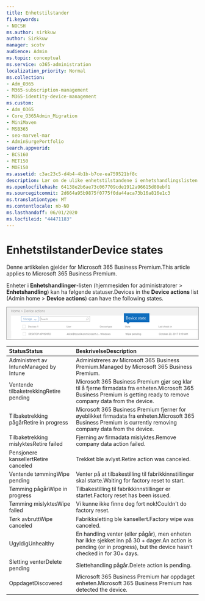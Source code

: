 ```yaml
---
title: Enhetstilstander
f1.keywords:
- NOCSH
ms.author: sirkkuw
author: Sirkkuw
manager: scotv
audience: Admin
ms.topic: conceptual
ms.service: o365-administration
localization_priority: Normal
ms.collection:
- Adm_O365
- M365-subscription-management
- M365-identity-device-management
ms.custom:
- Adm_O365
- Core_O365Admin_Migration
- MiniMaven
- MSB365
- seo-marvel-mar
- AdminSurgePortfolio
search.appverid:
- BCS160
- MET150
- MOE150
ms.assetid: c3ac23c5-d4b4-4b1b-b7ce-ea759521bf8c
description: Lær om de ulike enhetstilstandene i enhetshandlingslisten i Admin-hjemmet i Microsoft 365 for bedrifter.
ms.openlocfilehash: 64138e2b6ae73c067709cde1912a96615d08ebf1
ms.sourcegitcommit: 2d664a95b9875f0775f0da44aca73b16a816e1c3
ms.translationtype: MT
ms.contentlocale: nb-NO
ms.lasthandoff: 06/01/2020
ms.locfileid: "44471183"
---
```

# <a name="device-states"></a><span data-ttu-id="be8bc-103">Enhetstilstander</span><span class="sxs-lookup"><span data-stu-id="be8bc-103">Device states</span></span>

<span data-ttu-id="be8bc-104">Denne artikkelen gjelder for Microsoft 365 Business Premium.</span><span class="sxs-lookup"><span data-stu-id="be8bc-104">This article applies to Microsoft 365 Business Premium.</span></span>

<span data-ttu-id="be8bc-105">Enheter i **Enhetshandlinger**-listen (hjemmesiden for administratorer \> **Enhetshandling**) kan ha følgende statuser.</span><span class="sxs-lookup"><span data-stu-id="be8bc-105">Devices in the **Device actions** list (Admin home \> **Device actions**) can have the following states.</span></span>
  
![In the Device actions list, you can see the Devices states.](../media/a621c47e-45d9-4e1a-beb9-c03254d40c1d.png)
  
|<span data-ttu-id="be8bc-107">**Status**</span><span class="sxs-lookup"><span data-stu-id="be8bc-107">**Status**</span></span>|<span data-ttu-id="be8bc-108">**Beskrivelse**</span><span class="sxs-lookup"><span data-stu-id="be8bc-108">**Description**</span></span>|
|:-----|:-----|
|<span data-ttu-id="be8bc-109">Administrert av Intune</span><span class="sxs-lookup"><span data-stu-id="be8bc-109">Managed by Intune</span></span>  <br/> |<span data-ttu-id="be8bc-110">Administreres av Microsoft 365 Business Premium.</span><span class="sxs-lookup"><span data-stu-id="be8bc-110">Managed by Microsoft 365 Business Premium.</span></span>  <br/> |
|<span data-ttu-id="be8bc-111">Ventende tilbaketrekking</span><span class="sxs-lookup"><span data-stu-id="be8bc-111">Retire pending</span></span>  <br/> |<span data-ttu-id="be8bc-112">Microsoft 365 Business Premium gjør seg klar til å fjerne firmadata fra enheten.</span><span class="sxs-lookup"><span data-stu-id="be8bc-112">Microsoft 365 Business Premium is getting ready to remove company data from the device.</span></span>  <br/> |
|<span data-ttu-id="be8bc-113">Tilbaketrekking pågår</span><span class="sxs-lookup"><span data-stu-id="be8bc-113">Retire in progress</span></span>  <br/> |<span data-ttu-id="be8bc-114">Microsoft 365 Business Premium fjerner for øyeblikket firmadata fra enheten.</span><span class="sxs-lookup"><span data-stu-id="be8bc-114">Microsoft 365 Business Premium is currently removing company data from the device.</span></span>  <br/> |
|<span data-ttu-id="be8bc-115">Tilbaketrekking mislyktes</span><span class="sxs-lookup"><span data-stu-id="be8bc-115">Retire failed</span></span>  <br/> | <span data-ttu-id="be8bc-116">Fjerning av firmadata mislyktes.</span><span class="sxs-lookup"><span data-stu-id="be8bc-116">Remove company data action failed.</span></span>  <br/> |
|<span data-ttu-id="be8bc-117">Pensjonere kansellert</span><span class="sxs-lookup"><span data-stu-id="be8bc-117">Retire canceled</span></span>  <br/> |<span data-ttu-id="be8bc-118">Trekket ble avlyst.</span><span class="sxs-lookup"><span data-stu-id="be8bc-118">Retire action was canceled.</span></span>  <br/> |
|<span data-ttu-id="be8bc-119">Ventende tømming</span><span class="sxs-lookup"><span data-stu-id="be8bc-119">Wipe pending</span></span>  <br/> |<span data-ttu-id="be8bc-120">Venter på at tilbakestilling til fabrikkinnstillinger skal starte.</span><span class="sxs-lookup"><span data-stu-id="be8bc-120">Waiting for factory reset to start.</span></span>  <br/> |
|<span data-ttu-id="be8bc-121">Tømming pågår</span><span class="sxs-lookup"><span data-stu-id="be8bc-121">Wipe in progress</span></span>  <br/> |<span data-ttu-id="be8bc-122">Tilbakestilling til fabrikkinnstillinger er startet.</span><span class="sxs-lookup"><span data-stu-id="be8bc-122">Factory reset has been issued.</span></span>  <br/> |
|<span data-ttu-id="be8bc-123">Tømming mislyktes</span><span class="sxs-lookup"><span data-stu-id="be8bc-123">Wipe failed</span></span>  <br/> |<span data-ttu-id="be8bc-124">Vi kunne ikke finne deg fort nok!</span><span class="sxs-lookup"><span data-stu-id="be8bc-124">Couldn't do factory reset.</span></span>  <br/> |
|<span data-ttu-id="be8bc-125">Tørk avbrutt</span><span class="sxs-lookup"><span data-stu-id="be8bc-125">Wipe canceled</span></span>  <br/> |<span data-ttu-id="be8bc-126">Fabrikksletting ble kansellert.</span><span class="sxs-lookup"><span data-stu-id="be8bc-126">Factory wipe was canceled.</span></span>  <br/> |
|<span data-ttu-id="be8bc-127">Ugyldig</span><span class="sxs-lookup"><span data-stu-id="be8bc-127">Unhealthy</span></span>  <br/> |<span data-ttu-id="be8bc-128">En handling venter (eller pågår), men enheten har ikke sjekket inn på 30 + dager.</span><span class="sxs-lookup"><span data-stu-id="be8bc-128">An action is pending (or in progress), but the device hasn't checked in for 30+ days.</span></span>  <br/> |
|<span data-ttu-id="be8bc-129">Sletting venter</span><span class="sxs-lookup"><span data-stu-id="be8bc-129">Delete pending</span></span>  <br/> |<span data-ttu-id="be8bc-130">Slettehandling pågår.</span><span class="sxs-lookup"><span data-stu-id="be8bc-130">Delete action is pending.</span></span>  <br/> |
|<span data-ttu-id="be8bc-131">Oppdaget</span><span class="sxs-lookup"><span data-stu-id="be8bc-131">Discovered</span></span>  <br/> |<span data-ttu-id="be8bc-132">Microsoft 365 Business Premium har oppdaget enheten.</span><span class="sxs-lookup"><span data-stu-id="be8bc-132">Microsoft 365 Business Premium has detected the device.</span></span>  <br/> |
   
